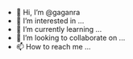 - 👋 Hi, I’m @gaganra
- 👀 I’m interested in ...
- 🌱 I’m currently learning ...
- 💞️ I’m looking to collaborate on ...
- 📫 How to reach me ...

<!---
gaganra/gaganra is a ✨ special ✨ repository because its `README.md` (this file) appears on your GitHub profile.
You can click the Preview link to take a look at your changes.
--->
